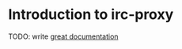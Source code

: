 # Introduction to irc-proxy

TODO: write [great documentation](http://jacobian.org/writing/great-documentation/what-to-write/)
